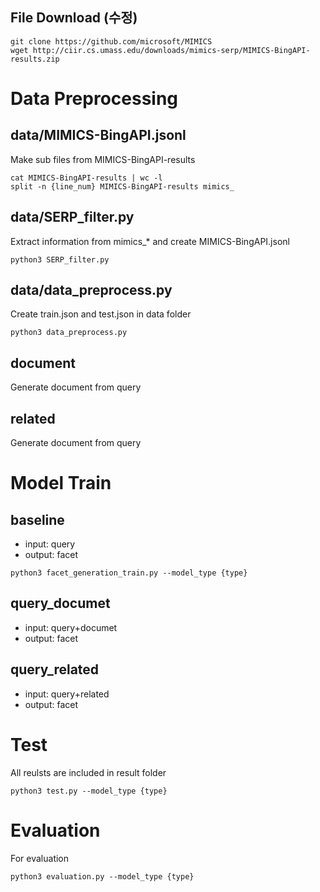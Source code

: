 ## File Download (수정)
```
git clone https://github.com/microsoft/MIMICS
wget http://ciir.cs.umass.edu/downloads/mimics-serp/MIMICS-BingAPI-results.zip
```

# Data Preprocessing
## data/MIMICS-BingAPI.jsonl 
Make sub files from MIMICS-BingAPI-results
```
cat MIMICS-BingAPI-results | wc -l
split -n {line_num} MIMICS-BingAPI-results mimics_
```

## data/SERP_filter.py
Extract information from mimics_* and create MIMICS-BingAPI.jsonl
```
python3 SERP_filter.py
```

## data/data_preprocess.py
Create train.json and test.json in data folder
```
python3 data_preprocess.py
```

## document
Generate document from query

## related
Generate document from query

# Model Train

## baseline
- input: query
- output: facet
```
python3 facet_generation_train.py --model_type {type}
```

## query_documet
- input: query+documet
- output: facet

## query_related
- input: query+related
- output: facet

# Test
All reulsts are included in result folder
```
python3 test.py --model_type {type}
```

# Evaluation
For evaluation
```
python3 evaluation.py --model_type {type}
```